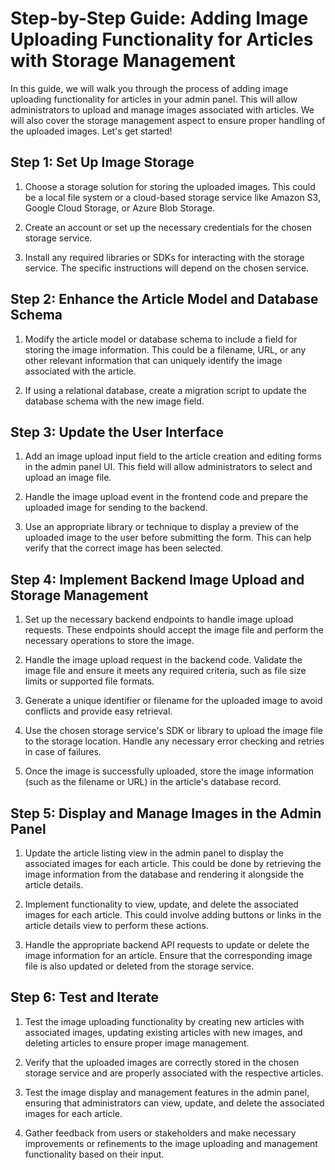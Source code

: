 # Step-by-Step Guide: Adding Image Uploading Functionality for Articles with Storage Management

In this guide, we will walk you through the process of adding image uploading functionality for articles in your admin panel. This will allow administrators to upload and manage images associated with articles. We will also cover the storage management aspect to ensure proper handling of the uploaded images. Let's get started!

## Step 1: Set Up Image Storage

1. Choose a storage solution for storing the uploaded images. This could be a local file system or a cloud-based storage service like Amazon S3, Google Cloud Storage, or Azure Blob Storage.

2. Create an account or set up the necessary credentials for the chosen storage service.

3. Install any required libraries or SDKs for interacting with the storage service. The specific instructions will depend on the chosen service.

## Step 2: Enhance the Article Model and Database Schema

1. Modify the article model or database schema to include a field for storing the image information. This could be a filename, URL, or any other relevant information that can uniquely identify the image associated with the article.

2. If using a relational database, create a migration script to update the database schema with the new image field.

## Step 3: Update the User Interface

1. Add an image upload input field to the article creation and editing forms in the admin panel UI. This field will allow administrators to select and upload an image file.

2. Handle the image upload event in the frontend code and prepare the uploaded image for sending to the backend.

3. Use an appropriate library or technique to display a preview of the uploaded image to the user before submitting the form. This can help verify that the correct image has been selected.

## Step 4: Implement Backend Image Upload and Storage Management

1. Set up the necessary backend endpoints to handle image upload requests. These endpoints should accept the image file and perform the necessary operations to store the image.

2. Handle the image upload request in the backend code. Validate the image file and ensure it meets any required criteria, such as file size limits or supported file formats.

3. Generate a unique identifier or filename for the uploaded image to avoid conflicts and provide easy retrieval.

4. Use the chosen storage service's SDK or library to upload the image file to the storage location. Handle any necessary error checking and retries in case of failures.

5. Once the image is successfully uploaded, store the image information (such as the filename or URL) in the article's database record.

## Step 5: Display and Manage Images in the Admin Panel

1. Update the article listing view in the admin panel to display the associated images for each article. This could be done by retrieving the image information from the database and rendering it alongside the article details.

2. Implement functionality to view, update, and delete the associated images for each article. This could involve adding buttons or links in the article details view to perform these actions.

3. Handle the appropriate backend API requests to update or delete the image information for an article. Ensure that the corresponding image file is also updated or deleted from the storage service.

## Step 6: Test and Iterate

1. Test the image uploading functionality by creating new articles with associated images, updating existing articles with new images, and deleting articles to ensure proper image management.

2. Verify that the uploaded images are correctly stored in the chosen storage service and are properly associated with the respective articles.

3. Test the image display and management features in the admin panel, ensuring that administrators can view, update, and delete the associated images for each article.

4. Gather feedback from users or stakeholders and make necessary improvements or refinements to the image uploading and management functionality based on their input.
